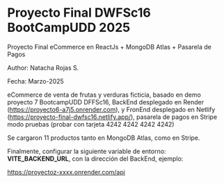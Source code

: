 # Proyecto Final DWFSc16 BootCampUDD 2025

Proyecto Final eCommerce en ReactJs + MongoDB Atlas + Pasarela de Pagos

Author: Natacha Rojas S.

Fecha: Marzo-2025

eCommerce de venta de frutas y verduras ficticia, basado en demo proyecto 7 BootcampUDD DFFSc16, BackEnd desplegado en Render (https://proyecto6-a7j5.onrender.com), y FronEnd desplegado en Netlify (https://proyecto-final-dwfsc16.netlify.app/), pasarela de pagos en Stripe modo pruebas (probar con tarjeta 4242 4242 4242 4242)

Se cargaron 11 productos tanto en MongoDB Atlas, como en Stripe.

Finalmente, configurar la siguiente variable de entorno:
**VITE_BACKEND_URL**, con la dirección del BackEnd, ejemplo:

https://proyectoz-xxxx.onrender.com/api

